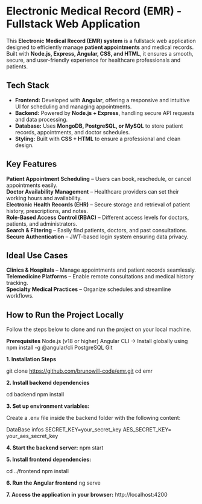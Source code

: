 # Electronic Medical Record (EMR) - Fullstack Web Application

This **Electronic Medical Record (EMR) system** is a fullstack web application designed to efficiently manage **patient appointments** and medical records. Built with **Node.js, Express, Angular, CSS, and HTML**, it ensures a smooth, secure, and user-friendly experience for healthcare professionals and patients.

## Tech Stack
- **Frontend:** Developed with **Angular**, offering a responsive and intuitive UI for scheduling and managing appointments.  
- **Backend:** Powered by **Node.js + Express**, handling secure API requests and data processing.  
- **Database:** Uses **MongoDB, PostgreSQL, or MySQL** to store patient records, appointments, and doctor schedules.  
- **Styling:** Built with **CSS + HTML** to ensure a professional and clean design.  

## Key Features
**Patient Appointment Scheduling** – Users can book, reschedule, or cancel appointments easily.  
**Doctor Availability Management** – Healthcare providers can set their working hours and availability.  
**Electronic Health Records (EHR)** – Secure storage and retrieval of patient history, prescriptions, and notes.  
**Role-Based Access Control (RBAC)** – Different access levels for doctors, patients, and administrators.  
**Search & Filtering** – Easily find patients, doctors, and past consultations.  
**Secure Authentication** – JWT-based login system ensuring data privacy.  

## Ideal Use Cases
**Clinics & Hospitals** – Manage appointments and patient records seamlessly.  
**Telemedicine Platforms** – Enable remote consultations and medical history tracking.  
**Specialty Medical Practices** – Organize schedules and streamline workflows.  


## How to Run the Project Locally
Follow the steps below to clone and run the project on your local machine.

**Prerequisites**
Node.js (v18 or higher)
Angular CLI → Install globally using npm install -g @angular/cli
PostgreSQL
Git

**1. Installation Steps**

git clone https://github.com/brunowill-code/emr.git
cd emr

**2. Install backend dependencies**

cd backend
npm install

**3. Set up environment variables:**

Create a .env file inside the backend folder with the following content:

DataBase infos
SECRET_KEY=your_secret_key
AES_SECRET_KEY= your_aes_secret_key

**4. Start the backend server:**
npm start

**5. Install frontend dependencies:**

cd ../frontend
npm install

**6. Run the Angular frontend**
ng serve

**7. Access the application in your browser:**
http://localhost:4200